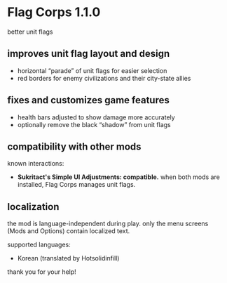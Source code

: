 # Flag Corps 1.1.0
better unit flags

## improves unit flag layout and design
- horizontal “parade” of unit flags for easier selection
- red borders for enemy civilizations and their city-state allies

## fixes and customizes game features
- health bars adjusted to show damage more accurately
- optionally remove the black “shadow” from unit flags

## compatibility with other mods
known interactions:

- **Sukritact's Simple UI Adjustments: compatible.**  when both mods are
  installed, Flag Corps manages unit flags.

## localization
the mod is language-independent during play.
only the menu screens (Mods and Options) contain localized text.

supported languages:

- Korean (translated by Hotsolidinfill)

thank you for your help!
